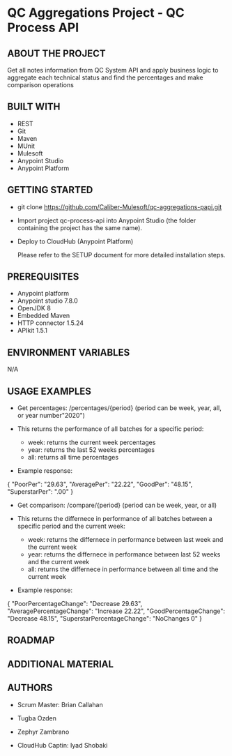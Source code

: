 # QC Aggregations Project - QC Process API

## ABOUT THE PROJECT
  
Get all notes information from QC System API and apply business logic to aggregate each technical status and find the percentages and make comparison operations

## BUILT WITH

* REST
* Git
* Maven
* MUnit
* Mulesoft
* Anypoint Studio
* Anypoint Platform
  
## GETTING STARTED

* git clone https://github.com/Caliber-Mulesoft/qc-aggregations-papi.git

* Import project qc-process-api into Anypoint Studio (the folder containing the project has the same name).

* Deploy to CloudHub (Anypoint Platform)
  <!--Leave the following non-comment instruction at the bottom-->
  Please refer to the SETUP document for more detailed installation steps.

## PREREQUISITES

 * Anypoint platform
 * Anypoint studio 7.8.0
 * OpenJDK 8
 * Embedded Maven
 * HTTP connector 1.5.24
 * APIkit 1.5.1


## ENVIRONMENT VARIABLES
  N/A

## USAGE EXAMPLES

* Get percentages:  /percentages/{period}   (period can be week, year, all, or year number"2020")

* This returns the performance of all batches for a specific period:

   * week: returns the current week percentages
   * year: returns the last 52 weeks percentages
   * all: returns all time percentages
   
* Example response:

{
  "PoorPer": "29.63",
  "AveragePer": "22.22",
  "GoodPer": "48.15",
  "SuperstarPer": ".00"
}

* Get comparison: /compare/{period} (period can be week, year, or all)
 
* This returns the differnece in performance of all batches between a specific period and the current week:

   * week: returns the differnece in performance between last week and the current week
   * year: returns the differnece in performance between last 52 weeks and the current week
   * all: returns the differnece in performance between all time and the current week

* Example response:

{
  "PoorPercentageChange": "Decrease 29.63",
  "AveragePercentageChange": "Increase 22.22",
  "GoodPercentageChange": "Decrease 48.15",
  "SuperstarPercentageChange": "NoChanges 0"
}

## ROADMAP

## ADDITIONAL MATERIAL

## AUTHORS

* Scrum Master: Brian Callahan

* Tugba Ozden

* Zephyr Zambrano

* CloudHub Captin: Iyad Shobaki
